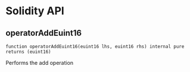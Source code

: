 # Solidity API

## operatorAddEuint16

```solidity
function operatorAddEuint16(euint16 lhs, euint16 rhs) internal pure returns (euint16)
```

Performs the add operation

